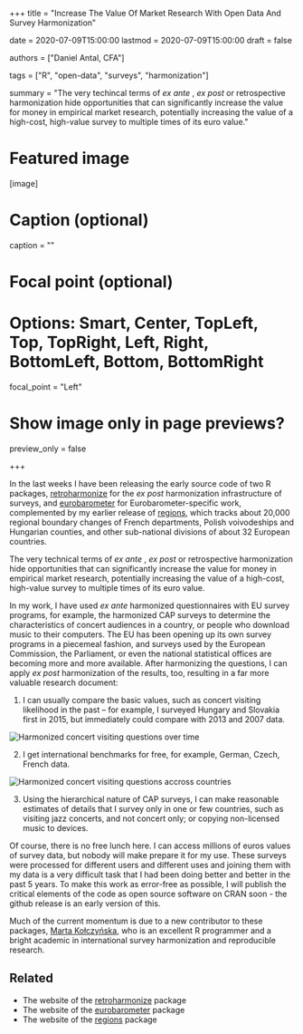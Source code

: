 +++
title = "Increase The Value Of Market Research With Open Data And Survey Harmonization"

date = 2020-07-09T15:00:00
lastmod = 2020-07-09T15:00:00
draft = false

authors = ["Daniel Antal, CFA"]

tags = ["R", "open-data", "surveys", "harmonization"]

summary = "The very techincal terms of *ex ante* , *ex post* or retrospective harmonization hide opportunities that can significantly increase the value for money in empirical market research, potentially increasing the value of a high-cost, high-value survey to multiple times of its euro value."

# Featured image
[image]
  # Caption (optional)
  caption = ""

  # Focal point (optional)
  # Options: Smart, Center, TopLeft, Top, TopRight, Left, Right, BottomLeft, Bottom, BottomRight
  focal_point = "Left"

  # Show image only in page previews?
  preview_only = false

+++


In the last weeks I have been releasing the early source code of two R packages, [retroharmonize](publication/retroharmonize_2020/) for the *ex post* harmonization infrastructure of surveys, and  [eurobarometer](publication/eurobarometer_2020/) for Eurobarometer-specific work, complemented by my earlier release of [regions](publication/regions_2020/), which tracks about 20,000 regional boundary changes of French departments, Polish voivodeships and Hungarian counties, and other sub-national divisions of about 32 European countries.

The very technical terms of *ex ante* , *ex post* or retrospective harmonization hide opportunities that can significantly increase the value for money in empirical market research, potentially increasing the value of a high-cost, high-value survey to multiple times of its euro value.

In my work, I have used *ex ante* harmonized questionnaires with EU survey programs, for example, the harmonized CAP surveys to determine the characteristics of concert audiences in a country, or people who download music to their computers.  The EU has been opening up its own survey programs in a piecemeal fashion, and surveys used by the European Commission, the Parliament, or even the national statistical offices are becoming more and more available.  After harmonizing the questions, I can apply *ex post* harmonization of the results, too, resulting in a far more valuable research document:

1.	I can usually compare the basic values, such as concert visiting likelihood in the past – for example, I surveyed Hungary and Slovakia first in 2015, but immediately could compare with 2013 and 2007 data.

![Harmonized concert visiting questions over time](/gif/concert_hu_animation.gif)

2.	I get international benchmarks for free, for example, German, Czech, French data.

![Harmonized concert visiting questions accross countries](/img/cee_concert_demography_15x10.jpg)

3.	Using the hierarchical nature of CAP surveys, I can make reasonable estimates of details that I survey only in one or few countries, such as visiting jazz concerts, and not concert only; or copying non-licensed music to devices.

Of course, there is no free lunch here.  I can access millions of euros values of survey data, but nobody will make prepare it for my use. These surveys were processed for different users and different uses and joining them with my data is a very difficult task that I had been doing better and better in the past 5 years. To make this work as error-free as possible, I will publish the critical elements of the code as open source software on CRAN soon - the github release is an early version of this.

Much of the current momentum is due to a new contributor to these packages, [Marta Kołczyńska](https://martakolczynska.com/), who is an excellent R programmer and a bright academic in international survey harmonization and reproducible research.

## Related 

* The website of the  [retroharmonize](http://retroharmonize.satellitereport.com/) package
* The website of the [eurobarometer](http://eurobarometer.danielantal.eu/) package
* The website of the [regions](http://regions.danielantal.eu/) package
